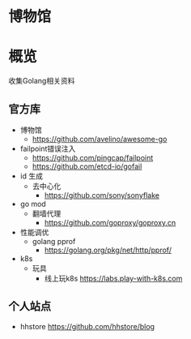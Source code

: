 # 博物馆

# 概览

收集Golang相关资料

## 官方库

- 博物馆
  - https://github.com/avelino/awesome-go
- failpoint错误注入
  - https://github.com/pingcap/failpoint
  - https://github.com/etcd-io/gofail
- id 生成
  - 去中心化
    - https://github.com/sony/sonyflake
- go mod
  - 翻墙代理 
    - https://github.com/goproxy/goproxy.cn
- 性能调优
  - golang pprof
    - https://golang.org/pkg/net/http/pprof/
- k8s
  - 玩具
    - 线上玩k8s https://labs.play-with-k8s.com
## 个人站点

- hhstore https://github.com/hhstore/blog